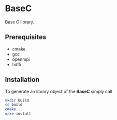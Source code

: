 # BaseC

Base C library.

## Prerequisites

* cmake
* gcc
* openmpi
* hdf5

## Installation

To generate an library object of the **BaseC** simply call

```sh
mkdir build
cd build
cmake ..
make install
```